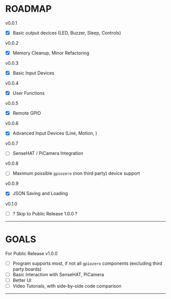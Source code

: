 # ROADMAP

v0.0.1

- [x] Basic output devices (LED, Buzzer, Sleep, Controls)

v0.0.2

- [x] Memory Cleanup, Minor Refactoring

v0.0.3

- [x] Basic Input Devices

v0.0.4

- [x] User Functions

v0.0.5

- [x] Remote GPIO

v0.0.6

- [x] Advanced Input Devices (Line, Motion, )

v0.0.7

- [ ] SenseHAT / PiCamera Integration

v0.0.8

- [ ] Maximum possible `gpiozero` (non third party) device support

v0.0.9

- [x] JSON Saving and Loading

v0.1.0
- [ ] ? Skip to Public Release 1.0.0 ?

---

# GOALS

For Public Release v1.0.0

- [ ] Program supports most, if not all `gpiozero` components (excluding third party boards)
- [ ] Basic Interaction with SenseHAT, PiCamera
- [ ] Better UI
- [ ] Video Tutorials, with side-by-side code comparison

---
